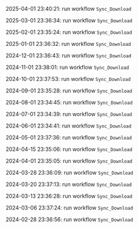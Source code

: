 2025-04-01 23:40:21: run workflow `Sync_Download` 

2025-03-01 23:36:34: run workflow `Sync_Download` 

2025-02-01 23:35:24: run workflow `Sync_Download` 

2025-01-01 23:36:32: run workflow `Sync_Download` 

2024-12-01 23:36:43: run workflow `Sync_Download` 

2024-11-01 23:38:01: run workflow `Sync_Download` 

2024-10-01 23:37:53: run workflow `Sync_Download` 

2024-09-01 23:35:28: run workflow `Sync_Download` 

2024-08-01 23:34:45: run workflow `Sync_Download` 

2024-07-01 23:34:39: run workflow `Sync_Download` 

2024-06-01 23:34:41: run workflow `Sync_Download` 

2024-05-01 23:37:36: run workflow `Sync_Download` 

2024-04-15 23:35:06: run workflow `Sync_Download` 

2024-04-01 23:35:05: run workflow `Sync_Download` 

2024-03-28 23:36:09: run workflow `Sync_Download` 

2024-03-20 23:37:13: run workflow `Sync_Download` 

2024-03-13 23:36:28: run workflow `Sync_Download` 

2024-03-06 23:37:24: run workflow `Sync_Download` 

2024-02-28 23:36:56: run workflow `Sync_Download` 


